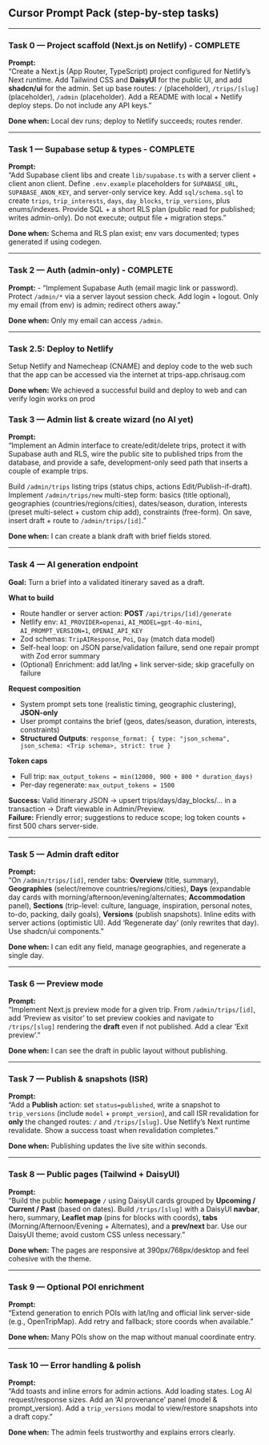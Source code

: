 ## Cursor Prompt Pack (step-by-step tasks)

---

### Task 0 — Project scaffold (Next.js on Netlify) - COMPLETE
**Prompt:**  
“Create a Next.js (App Router, TypeScript) project configured for Netlify’s Next runtime. Add Tailwind CSS and **DaisyUI** for the public UI, and add **shadcn/ui** for the admin. Set up base routes: `/` (placeholder), `/trips/[slug]` (placeholder), `/admin` (placeholder). Add a README with local + Netlify deploy steps. Do not include any API keys.”

**Done when:** Local dev runs; deploy to Netlify succeeds; routes render.

---

### Task 1 — Supabase setup & types - COMPLETE
**Prompt:**  
“Add Supabase client libs and create `lib/supabase.ts` with a server client + client anon client. Define `.env.example` placeholders for `SUPABASE_URL`, `SUPABASE_ANON_KEY`, and server-only service key. Add `sql/schema.sql` to create `trips`, `trip_interests`, `days`, `day_blocks`, `trip_versions`, plus enums/indexes. Provide SQL + a short RLS plan (public read for published; writes admin-only). Do not execute; output file + migration steps.”

**Done when:** Schema and RLS plan exist; env vars documented; types generated if using codegen.

---

### Task 2 — Auth (admin-only) - COMPLETE
**Prompt:**   -
“Implement Supabase Auth (email magic link or password). Protect `/admin/*` via a server layout session check. Add login + logout. Only my email (from env) is admin; redirect others away.”

**Done when:** Only my email can access `/admin`.

---

### Task 2.5: Deploy to Netlify

Setup Netlify and Namecheap (CNAME) and deploy code to the web such that the app can be accessed via the internet at trips-app.chrisaug.com

**Done when:** We achieved a successful build and deploy to web and can verify login works on prod


### Task 3 — Admin list & create wizard (no AI yet)
**Prompt:**  
“Implement an Admin interface to create/edit/delete trips, protect it with Supabase auth and RLS, wire the public site to published trips from the database, and provide a safe, development-only seed path that inserts a couple of example trips.

Build `/admin/trips` listing trips (status chips, actions Edit/Publish-if-draft). Implement `/admin/trips/new` multi-step form: basics (title optional), geographies (countries/regions/cities), dates/season, duration, interests (preset multi-select + custom chip add), constraints (free-form). On save, insert draft + route to `/admin/trips/[id]`.”



**Done when:** I can create a blank draft with brief fields stored.

---

### Task 4 — AI generation endpoint
**Goal:** Turn a brief into a validated itinerary saved as a draft.

**What to build**  
- Route handler or server action: **POST** `/api/trips/[id]/generate`  
- Netlify env: `AI_PROVIDER=openai`, `AI_MODEL=gpt-4o-mini`, `AI_PROMPT_VERSION=1`, `OPENAI_API_KEY`  
- Zod schemas: `TripAIResponse`, `Poi`, `Day` (match data model)  
- Self-heal loop: on JSON parse/validation failure, send one repair prompt with Zod error summary  
- (Optional) Enrichment: add lat/lng + link server-side; skip gracefully on failure

**Request composition**  
- System prompt sets tone (realistic timing, geographic clustering), **JSON-only**  
- User prompt contains the brief (geos, dates/season, duration, interests, constraints)  
- **Structured Outputs**: `response_format: { type: "json_schema", json_schema: <Trip schema>, strict: true }`

**Token caps**  
- Full trip: `max_output_tokens = min(12000, 900 + 800 * duration_days)`  
- Per-day regenerate: `max_output_tokens = 1500`

**Success:** Valid itinerary JSON → upsert trips/days/day_blocks/… in a transaction → Draft viewable in Admin/Preview.  
**Failure:** Friendly error; suggestions to reduce scope; log token counts + first 500 chars server-side.

---

### Task 5 — Admin draft editor
**Prompt:**  
“On `/admin/trips/[id]`, render tabs: **Overview** (title, summary), **Geographies** (select/remove countries/regions/cities), **Days** (expandable day cards with morning/afternoon/evening/alternates; **Accommodation** panel), **Sections** (trip-level: culture, language, inspiration, personal notes, to-do, packing, daily goals), **Versions** (publish snapshots). Inline edits with server actions (optimistic UI). Add ‘Regenerate day’ (only rewrites that day). Use shadcn/ui components.”

**Done when:** I can edit any field, manage geographies, and regenerate a single day.

---

### Task 6 — Preview mode
**Prompt:**  
“Implement Next.js preview mode for a given trip. From `/admin/trips/[id]`, add ‘Preview as visitor’ to set preview cookies and navigate to `/trips/[slug]` rendering the **draft** even if not published. Add a clear ‘Exit preview’.”

**Done when:** I can see the draft in public layout without publishing.

---

### Task 7 — Publish & snapshots (ISR)
**Prompt:**  
“Add a **Publish** action: set `status=published`, write a snapshot to `trip_versions` (include `model` + `prompt_version`), and call ISR revalidation for **only** the changed routes: `/` and `/trips/[slug]`. Use Netlify’s Next runtime revalidate. Show a success toast when revalidation completes.”

**Done when:** Publishing updates the live site within seconds.

---

### Task 8 — Public pages (Tailwind + DaisyUI)
**Prompt:**  
“Build the public **homepage** `/` using DaisyUI cards grouped by **Upcoming / Current / Past** (based on dates). Build `/trips/[slug]` with a DaisyUI **navbar**, hero, summary, **Leaflet map** (pins for blocks with coords), **tabs** (Morning/Afternoon/Evening + Alternates), and a **prev/next** bar. Use our DaisyUI theme; avoid custom CSS unless necessary.”

**Done when:** The pages are responsive at 390px/768px/desktop and feel cohesive with the theme.

---

### Task 9 — Optional POI enrichment
**Prompt:**  
“Extend generation to enrich POIs with lat/lng and official link server-side (e.g., OpenTripMap). Add retry and fallback; store coords when available.”

**Done when:** Many POIs show on the map without manual coordinate entry.

---
    
### Task 10 — Error handling & polish
**Prompt:**  
“Add toasts and inline errors for admin actions. Add loading states. Log AI request/response sizes. Add an ‘AI provenance’ panel (model & prompt_version). Add a `trip_versions` modal to view/restore snapshots into a draft copy.”

**Done when:** The admin feels trustworthy and explains errors clearly.

